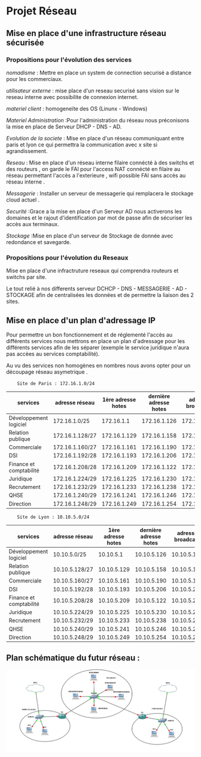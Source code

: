 # Projet Réseau

## Mise en place d'une infrastructure réseau sécurisée

### __Propositions pour l'évolution des services__ 


*nomadisme* : Mettre en place un system de connection securisé a distance pour les commerciaux.


*utilisateur externe* : mise place d'un reseau securisé sans vision sur le reseau interne avec possibilite de connexion internet.

*materiel client* : homogeneïte des OS (Linunx - Windows)

*Materiel Administration* :Pour l'administration du réseau nous préconisons la mise en place de Serveur DHCP - DNS - AD.

*Evolution de la societe* : Mise en place d'un réseau communiquant entre paris et lyon ce qui permettra la communication avec x site si agrandissement.

*Reseau* : Mise en place d'un réseau interne filaire connécté à des switchs et des routeurs , on garde le FAI pour l'access NAT connécté en filaire au réseau permettant l'accès a l'exterieure , wifi possible FAI sans accès au réseau interne .

*Messagerie* : Installer un serveur de messagerie qui remplacera le stockage cloud actuel .

*Securité* :Grace a la mise en place d'un Serveur AD nous activerons les domaines et le rajout d'identification par mot de passe afin de sécuriser les accès aux terminaux.

*Stockage* :Mise en place d'un serveur de Stockage de donnée avec redondance et savegarde.

### __Propositions pour l'évolution du Reseaux__

Mise en place d'une infractruture reseaux qui comprendra routeurs et switchs par site.

Le tout relié à nos differents serveur DCHCP - DNS - MESSAGERIE - AD - STOCKAGE afin de centralisées les données et de permettre la liaison des 2 sites.



## Mise en place d'un plan d'adressage IP

Pour permettre un bon fonctionnement et de réglementé l'accès au différents services nous mettrons en place un plan d'adressage pour les différents services afin de les séparer (exemple le service juridique n'aura pas accèes au services comptabilité).

Au vu des services non homogènes en nombres nous avons opter pour un découpage réseau asymetrique .

        Site de Paris : 172.16.1.0/24

|services|adresse réseau|1ère adresse hotes|dernière adresse hotes|adresse broadcast|
|---|----|----|----|----|
|Développement logiciel|172.16.1.0/25|172.16.1.1|172.16.1.126|172.16.1.127|
|Relation publique|172.16.1.128/27|172.16.1.129|172.16.1.158|172.16.1.159|
|Commerciale|172.16.1.160/27|172.16.1.161|172.16.1.190|172.16.1.191|
|DSI|172.16.1.192/28|172.16.1.193|172.16.1.206|172.16.1.207|
|Finance et comptabilité|172.16.1.208/28|172.16.1.209|172.16.1.122|172.16.1.223|
|Juridique|172.16.1.224/29|172.16.1.225|172.16.1.230|172.16.1.231|
|Recrutement|172.16.1.232/29|172.16.1.233|172.16.1.238|172.16.1.239|
|QHSE|172.16.1.240/29|172.16.1.241|172.16.1.246|172.16.1.247|
|Direction|172.16.1.248/29|172.16.1.249|172.16.1.254|172.16.1.255|


        Site de Lyon : 10.10.5.0/24 

|services|adresse réseau|1ère adresse hotes|dernière adresse hotes|adresse broadcast|
|---|----|----|----|----|
|Développement logiciel|10.10.5.0/25|10.10.5.1|10.10.5.126|10.10.5.127|
|Relation publique|10.10.5.128/27|10.10.5.129|10.10.5.158|10.10.5.159|
|Commerciale|10.10.5.160/27|10.10.5.161|10.10.5.190|10.10.5.191|
|DSI|10.10.5.192/28|10.10.5.193|10.10.5.206|10.10.5.207|
|Finance et comptabilité|10.10.5.208/28|10.10.5.209|10.10.5.122|10.10.5.223|
|Juridique|10.10.5.224/29|10.10.5.225|10.10.5.230|10.10.5.231|
|Recrutement|10.10.5.232/29|10.10.5.233|10.10.5.238|10.10.5.239|
|QHSE|10.10.5.240/29|10.10.5.241|10.10.5.246|10.10.5.247|
|Direction|10.10.5.248/29|10.10.5.249|10.10.5.254|10.10.5.255|


## Plan schématique du futur réseau :

![](https://github.com/Bilal-Aldimashq/TSSR-Projet3-Groupe_2-BuildYourInfra/blob/main/exemple.PNG?raw=true)
